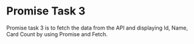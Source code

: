# Promise Task 3
Promise task 3 is to fetch the data from the API and displaying Id, Name, Card Count by using Promise and Fetch.
